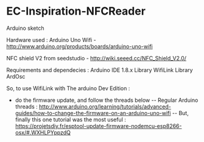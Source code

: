 # EC-Inspiration-NFCReader
Arduino sketch

Hardware used : 
Arduino Uno Wifi - http://www.arduino.org/products/boards/arduino-uno-wifi

NFC shield V2 from seedstudio - http://wiki.seeed.cc/NFC_Shield_V2.0/

Requirements and dependecies :
Arduino IDE 1.8.x
Library WifiLink
Library ArdOsc

So, to use WifiLink with The arduino Dev Edition :
- do the firmware update, and follow the threads below
-- Regular Arduino threads : http://www.arduino.org/learning/tutorials/advanced-guides/how-to-change-the-firmware-on-an-arduino-uno-wifi
-- But, finally this one tutorial was the most useful : https://projetsdiy.fr/esptool-update-firmware-nodemcu-esp8266-osx/#.WXHLPYppzdQ
